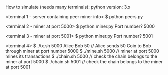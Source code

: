 How to simulate (needs many terminals):
python version: 3.x

<terminal 1 - server containing peer miner info>
$ python peers.py

<terminal 2 - miner at port 5000>
$ python miner.py
Port number? 5000

<terminal 3 - miner at port 5001>
$ python miner.py
Port number? 5001

<terminal 4>
$ ./tx.sh 5000 Alice Bob 50  // Alice sends 50 Coin to Bob through miner at port number 5000
$ ./mine.sh 5000  // miner at port 5000 mines its transactions
$ ./chain.sh 5000  // check the chain belongs to the miner at port 5000
$ ./chain.sh 5001  // check the chain belongs to the miner at port 5001